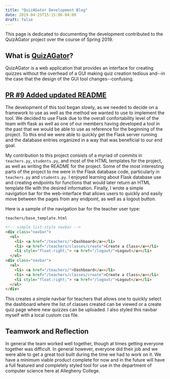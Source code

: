 ```yaml
---
title: "QuizAGator Development Blog"
date: 2019-04-25T15:15:06-04:00
draft: false
---
```


This page is dedicated to documenting the development contributed to the
QuizAGator project over the course of Spring 2019.

## What is [QuizAGator](https://GitHub.com/GatorEducator/quizagator)?

QuizAGator is a web application that provides an interface for creating quizzes
without the overhead of a GUI making quiz creation tedious and--in the case that
the design of the GUI tool changes--confusing.

## [PR #9 Added updated README](https://GitHub.com/GatorEducator/quizagator/pull/9)

The development of this tool began slowly, as we needed to decide on a framework
to use as well as the method we wanted to use to implement the tool. We decided
to use Flask due to the overall confortability level of the team with flask as
well as one of our members having developed a tool in the past that we would be
able to use as reference for the beginning of the project. To this end we were
able to quickly get the Flask server running and the database entries organized
in a way that was beneficial to our end goal.

My contribution to this project consists of a myriad of commits in `teachers.py`,
`students.py`, and most of the HTML templates for the project, as well as writing
the README for the project. Some of the most interesting parts of the project
to me were in the Flask database code, particularly in `teachers.py` and
`students.py`. I enjoyed learning about Flask database use and creating endpoints
for functions that would later return an HTML template file with the desired
information. Finally, I wrote a simple navigation bar for the web-interface that
allows users to quickly and easily move between the pages from any endpoint, as
well as a logout button.

Here is a sample of the navigation bar for the teacher user type:

``teachers/base_template.html``

```HTML
<!-- simple list-style navbar -->
<div class="navbar">
  <ul>
    <li> <a href="/teachers/">Dashboard</a></li>
    <li> <a href="/teachers/classes/create">Create a Class</a></li>
    <li style="float:right;"> <a href="/logout/">Logout</a></li>
  </ul>
<div class="navbar">
  <ul>
    <li> <a href="/teachers/">Dashboard</a></li>
    <li> <a href="/teachers/classes/create">Create a Class</a></li>
    <li style="float:right;"> <a href="/logout/">Logout</a></li>
  </ul>
</div>
```

This creates a simple navbar for teachers that allows one to quickly select
the dashboard where the list of classes created can be viewed or a create
quiz page where new quizzes can be uploaded. I also styled this navbar myself
with a local custom css file.

## Teamwork and Reflection

In general the team worked well together, though at times getting everyone
together was difficult. In general however, everyone did their job and we were
able to get a great tool built during the time we had to work on it. We have a
minimum viable product complete for now and in the future will have a full
featured and completely styled tool for use in the department of computer
science here at Allegheny College.
